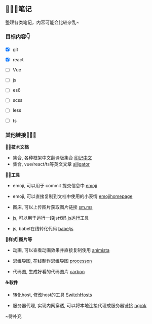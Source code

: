 ## 🥝🍓🍍笔记

整理各类笔记，内容可能会比较杂乱~

### 目标内容👇

* [X] git
* [X] react
* [ ] Vue
* [ ] js
* [ ] es6
* [ ] scss
* [ ] less
* [ ] ts



### 其他链接🚀🚀🚀

**👩‍💻技术文档**

- 集合, 各种框架中文翻译版集合 [印记中文](https://docschina.org/)
- 集合, vue/react/ts等英文文章 [alligator](https://alligator.io/)

**👩‍🔧工具**

- emoji, 可以用于 commit 提交信息中 [emoji](https://emoji.muan.co/)
- emoji, 可以直接复制到文档中使用的小表情 [emojihomepage](http://emojihomepage.com/)

- 图床, 可以上传图片获取图片链接 [sm.ms](https://sm.ms/)

- js, 可以用于运行一段js代码 [js运行工具](https://www.sojson.com/runjs.html)

- js, babel在线转化代码 [babeljs](https://babeljs.io/)

**🎨样式|图片等**

- 动画, 可以查看动画效果并直接复制使用 [animista](https://animista.net/)

- 思维导图, 在线制作思维导图 [processon](https://www.processon.com/)

- 代码图, 生成好看的代码图片 [carbon](https://carbon.now.sh/)

**☕软件**

- 转化host, 修改host的工具 [SwitchHosts](https://oldj.github.io/SwitchHosts/)

- 服务器代理, 实现内网穿透, 可以将本地连接代理成服务器链接 [ngrok](https://ngrok.com/)

~待补充
